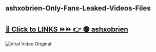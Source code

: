 
 ## ashxobrien-Only-Fans-Leaked-Videos-Files

# <h2><a href="https://mediaupload.pro?ashxobrien">🔗 Click to LINKS ⏩⏩ 👉 🟢 ashxobrien </a></h2>

<a href="https://mediaupload.pro?ashxobrien" rel="nofollow" data-target="animated-image.originalLink"><img src="https://i.ibb.co.com/xMMVF88/686577567.gif" alt="Viral Video Original" style="max-width: 100%; display: inline-block;" data-target="animated-image.originalImage"></a>